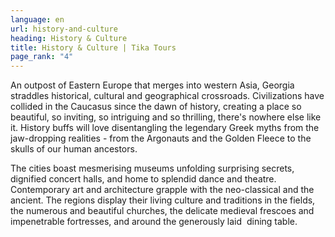 ```yaml
---
language: en
url: history-and-culture
heading: History & Culture
title: History & Culture | Tika Tours
page_rank: "4"
---
```

<div class="row content-row"><!-- 877 (0)-->

</div>

<div class="row content-row"><!-- 878 (3)-->
<div class="col-xs-12 col-sm-6 col-md-6"><!-- 1206 -->

An outpost of Eastern Europe that merges into western Asia, Georgia straddles historical,
cultural and geographical crossroads. Civilizations have collided in the Caucasus
since the dawn of history, creating a place so beautiful, so inviting, so intriguing
and so thrilling, there's nowhere else like it. History buffs will love disentangling
the legendary Greek myths from the jaw\-dropping realities \- from the Argonauts
and the Golden Fleece to the skulls of our human ancestors.

</div>

<div class="col-xs-12 col-sm-6 col-md-6"><!-- 1207 -->

The cities boast mesmerising museums unfolding surprising secrets, dignified concert
halls, and home to splendid dance and theatre. Contemporary art and architecture
grapple with the neo\-classical and the ancient. The regions display their living
culture and traditions in the fields, the numerous and beautiful churches, the delicate
medieval frescoes and impenetrable fortresses, and around the generously laid  dining
table.

</div>

</div>
